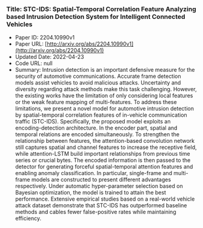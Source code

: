 ### Title: STC-IDS: Spatial-Temporal Correlation Feature Analyzing based Intrusion Detection System for Intelligent Connected Vehicles
* Paper ID: 2204.10990v1
* Paper URL: [http://arxiv.org/abs/2204.10990v1](http://arxiv.org/abs/2204.10990v1)
* Updated Date: 2022-04-23
* Code URL: null
* Summary: Intrusion detection is an important defensive measure for the security of
automotive communications. Accurate frame detection models assist vehicles to
avoid malicious attacks. Uncertainty and diversity regarding attack methods
make this task challenging. However, the existing works have the limitation of
only considering local features or the weak feature mapping of multi-features.
To address these limitations, we present a novel model for automotive intrusion
detection by spatial-temporal correlation features of in-vehicle communication
traffic (STC-IDS). Specifically, the proposed model exploits an
encoding-detection architecture. In the encoder part, spatial and temporal
relations are encoded simultaneously. To strengthen the relationship between
features, the attention-based convolution network still captures spatial and
channel features to increase the receptive field, while attention-LSTM build
important relationships from previous time series or crucial bytes. The encoded
information is then passed to the detector for generating forceful
spatial-temporal attention features and enabling anomaly classification. In
particular, single-frame and multi-frame models are constructed to present
different advantages respectively. Under automatic hyper-parameter selection
based on Bayesian optimization, the model is trained to attain the best
performance. Extensive empirical studies based on a real-world vehicle attack
dataset demonstrate that STC-IDS has outperformed baseline methods and cables
fewer false-positive rates while maintaining efficiency.

